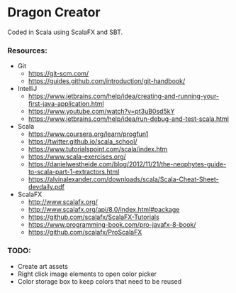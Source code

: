 Dragon Creator
==============

Coded in Scala using ScalaFX and SBT.

### Resources:
- Git
    - https://git-scm.com/
    - https://guides.github.com/introduction/git-handbook/
- IntelliJ
    - https://www.jetbrains.com/help/idea/creating-and-running-your-first-java-application.html
    - https://www.youtube.com/watch?v=pt3uB0sd5kY
    - https://www.jetbrains.com/help/idea/run-debug-and-test-scala.html
- Scala
    - https://www.coursera.org/learn/progfun1
    - https://twitter.github.io/scala_school/
    - https://www.tutorialspoint.com/scala/index.htm
    - https://www.scala-exercises.org/
    - https://danielwestheide.com/blog/2012/11/21/the-neophytes-guide-to-scala-part-1-extractors.html
    - https://alvinalexander.com/downloads/scala/Scala-Cheat-Sheet-devdaily.pdf
- ScalaFX
    - http://www.scalafx.org/
    - http://www.scalafx.org/api/8.0/index.html#package
    - https://github.com/scalafx/ScalaFX-Tutorials
    - https://www.programming-book.com/pro-javafx-8-book/
    - https://github.com/scalafx/ProScalaFX
  
### TODO:
- Create art assets
- Right click image elements to open color picker
- Color storage box to keep colors that need to be reused
